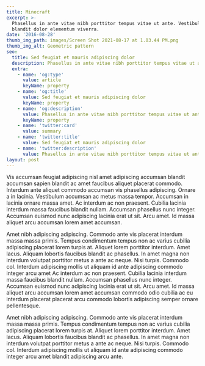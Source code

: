 ```yaml
---
title: Minecraft
excerpt: >-
  Phasellus in ante vitae nibh porttitor tempus vitae ut ante. Vestibulum
  blandit dolor elementum viverra.
date: '2016-08-28'
thumb_img_path: images/Screen Shot 2021-08-17 at 1.03.44 PM.png
thumb_img_alt: Geometric pattern
seo:
  title: Sed feugiat et mauris adipiscing dolor
  description: Phasellus in ante vitae nibh porttitor tempus vitae ut ante
  extra:
    - name: 'og:type'
      value: article
      keyName: property
    - name: 'og:title'
      value: Sed feugiat et mauris adipiscing dolor
      keyName: property
    - name: 'og:description'
      value: Phasellus in ante vitae nibh porttitor tempus vitae ut ante
      keyName: property
    - name: 'twitter:card'
      value: summary
    - name: 'twitter:title'
      value: Sed feugiat et mauris adipiscing dolor
    - name: 'twitter:description'
      value: Phasellus in ante vitae nibh porttitor tempus vitae ut ante
layout: post
---
```


Vis accumsan feugiat adipiscing nisl amet adipiscing accumsan blandit accumsan sapien blandit ac amet faucibus aliquet placerat commodo. Interdum ante aliquet commodo accumsan vis phasellus adipiscing. Ornare a in lacinia. Vestibulum accumsan ac metus massa tempor. Accumsan in lacinia ornare massa amet. Ac interdum ac non praesent. Cubilia lacinia interdum massa faucibus blandit nullam. Accumsan phasellus nunc integer. Accumsan euismod nunc adipiscing lacinia erat ut sit. Arcu amet. Id massa aliquet arcu accumsan lorem amet accumsan.

Amet nibh adipiscing adipiscing. Commodo ante vis placerat interdum massa massa primis. Tempus condimentum tempus non ac varius cubilia adipiscing placerat lorem turpis at. Aliquet lorem porttitor interdum. Amet lacus. Aliquam lobortis faucibus blandit ac phasellus. In amet magna non interdum volutpat porttitor metus a ante ac neque. Nisi turpis. Commodo col. Interdum adipiscing mollis ut aliquam id ante adipiscing commodo integer arcu amet Ac interdum ac non praesent. Cubilia lacinia interdum massa faucibus blandit nullam. Accumsan phasellus nunc integer. Accumsan euismod nunc adipiscing lacinia erat ut sit. Arcu amet. Id massa aliquet arcu accumsan lorem amet accumsan commodo odio cubilia ac eu interdum placerat placerat arcu commodo lobortis adipiscing semper ornare pellentesque.

Amet nibh adipiscing adipiscing. Commodo ante vis placerat interdum massa massa primis. Tempus condimentum tempus non ac varius cubilia adipiscing placerat lorem turpis at. Aliquet lorem porttitor interdum. Amet lacus. Aliquam lobortis faucibus blandit ac phasellus. In amet magna non interdum volutpat porttitor metus a ante ac neque. Nisi turpis. Commodo col. Interdum adipiscing mollis ut aliquam id ante adipiscing commodo integer arcu amet blandit adipiscing arcu ante.
